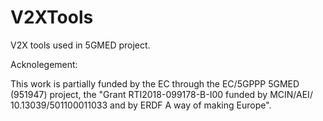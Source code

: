 # V2XTools
V2X tools used in 5GMED project. 

Acknolegement:

This work is partially funded by the EC through the EC/5GPPP 5GMED (951947) project, the "Grant RTI2018-099178-B-I00 funded by MCIN/AEI/ 10.13039/501100011033 and by ERDF A way of making Europe".
